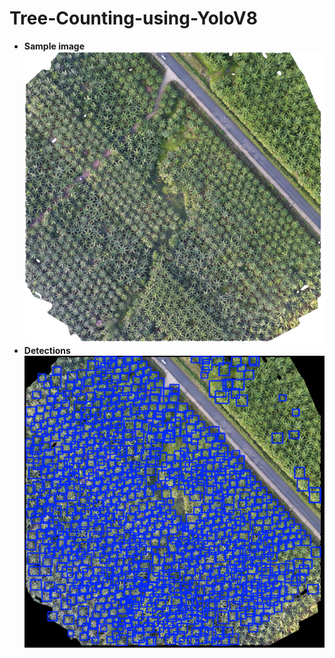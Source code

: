 # Tree-Counting-using-YoloV8

- **Sample image**
![Sample](https://github.com/Loki-Silvres/Tree-Counting-using-YoloV8/blob/main/data/Count_trees_in_this_file.png)
- **Detections**
![Detections](https://github.com/Loki-Silvres/Tree-Counting-using-YoloV8/blob/main/Count_trees_in_this_file.png)
